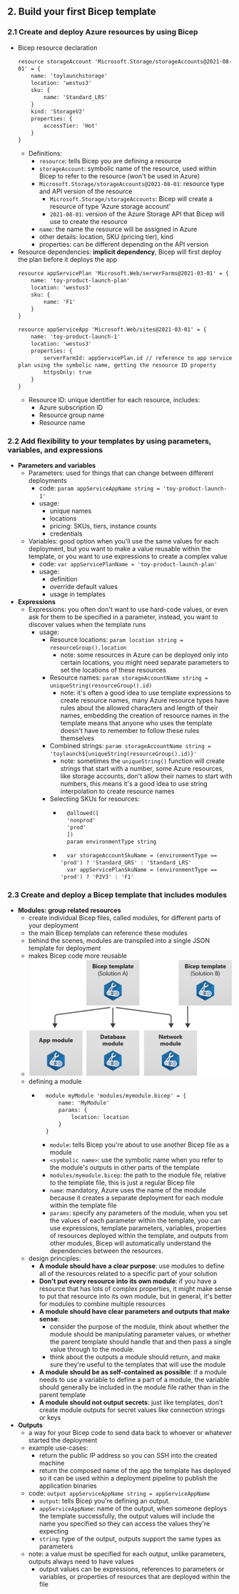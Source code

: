 ## 2. Build your first Bicep template
### 2.1 Create and deploy Azure resources by using Bicep
- Bicep resource declaration
    ```bicep
    resource storageAccount 'Microsoft.Storage/storageAccounts@2021-08-01' = {
        name: 'toylaunchstorage'
        location: 'westus3'
        sku: {
            name: 'Standard_LRS'
        }
        kind: 'StorageV2'
        properties: {
            accessTier: 'Hot'
        }
    }
    ```
    - Definitions:
        - `resource`: tells Bicep you are defining a resource
        - `storageAccount`: symbolic name of the resource, used within Bicep to refer to the resource (won't be used in Azure)
        - `Microsoft.Storage/storageAccounts@2021-08-01`: resource type and API version of the resource
            - `Microsoft.Storage/storageAccounts`: Bicep will create a resource of type 'Azure storage account'
            - `2021-08-01`: version of the Azure Storage API that Bicep will use to create the resource
        - `name`: the name the resource will be assigned in Azure
        - other details: location, SKU (pricing tier), kind
        - properties: can be different depending on the API version
- Resource dependencies: **implicit dependency**, Bicep will first deploy the plan before it deploys the app
    ```bicep
    resource appServicePlan 'Microsoft.Web/serverFarms@2021-03-01' = {
        name: 'toy-product-launch-plan'
        location: 'westus3'
        sku: {
            name: 'F1'
        }
    }
    ```
    ```bicep
    resource appServiceApp 'Microsoft.Web/sites@2021-03-01' = {
        name: 'toy-product-launch-1'
        location: 'westus3'
        properties: {
            serverFarmId: appServicePlan.id // reference to app service plan using the symbolic name, getting the resource ID property
            httpsOnly: true
        }
    }
    ```
    - Resource ID: unique identifier for each resource, includes:
        - Azure subscription ID
        - Resource group name
        - Resource name

### 2.2 Add flexibility to your templates by using parameters, variables, and expressions
- **Parameters and variables**
    - Parameters: used for things that can change between different deployments
        - code: `param appServiceAppName string = 'toy-product-launch-1'`
        - usage:
            - unique names
            - locations
            - pricing: SKUs, tiers, instance counts
            - credentials
    - Variables: good option when you'll use the same values for each deployment, but you want to make a value reusable within the template, or you want to use expressions to create a complex value
        - code: `var appServicePlanName = 'toy-product-launch-plan'`
        - usage:
            - definition
            - override default values
            - usage in templates
- **Expressions**
    - Expressions: you often don't want to use hard-code values, or even ask for them to be specified in a parameter, instead, you want to discover values when the template runs
        - usage:
            - Resource locations: `param location string = resourceGroup().location`
                - note: some resources in Azure can be deployed only into certain locations, you might need separate parameters to set the locations of these resources
            - Resource names: `param storageAccountName string = uniqueString(resourceGroup().id)`
                - note: it's often a good idea to use template expressions to create resource names, many Azure resource types have rules about the allowed characters and length of their names, embedding the creation of resource names in the template means that anyone who uses the template doesn't have to remember to follow these rules themselves
            - Combined strings: `param storageAccountName string = 'toylaunch${uniqueString(resourceGroup().id)}'`
                - note: sometimes the `uniqueString()` function will create strings that start with a number, some Azure resources, like storage accounts, don't allow their names to start with numbers, this means it's a good idea to use string interpolation to create resource names
            - Selectiing SKUs for resources:
                - ```bicep
                    @allowed([
                    'nonprod'
                    'prod'
                    ])
                    param environmentType string
                  ```
                - ```bicep
                    var storageAccountSkuName = (environmentType == 'prod') ? 'Standard_GRS' : 'Standard_LRS'
                    var appServicePlanSkuName = (environmentType == 'prod') ? 'P2V3' : 'F1'
                  ```

### 2.3 Create and deploy a Bicep template that includes modules
- **Modules: group related resources**
    - create individual Bicep files, called modules, for different parts of your deployment
    - the main Bicep template can reference these modules
    - behind the scenes, modules are transpiled into a single JSON template for deployment
    - makes Bicep code more reusable
    - ![](assets/bicep-templates-modules.png)
    - defining a module
        - ```bicep
            module myModule 'modules/mymodule.bicep' = {
                name: 'MyModule'
                params: {
                    location: location
                }
            }
          ```
            - `module`: tells Bicep you're about to use another Bicep file as a module
            - `<symbolic name>`: use the symbolic name when you refer to the module's outputs in other parts of the template
            - `modules/mymodule.bicep`: the path to the module file, relative to the template file, this is just a regular Bicep file
            - `name`: mandatory, Azure uses the name of the module because it creates a separate deployment for each module within the template file
            - `params`: specify any parameters of the module, when you set the values of each parameter within the template, you can use expressions, template parameters, variables, properties of resources deployed within the template, and outputs from other modules, Bicep will automatically understand the dependencies between the resources.
    - design principles:
        - **A module should have a clear purpose**: use modules to define all of the resources related to a specific part of your solution
        - **Don't put every resource into its own module**: if you have a resource that has lots of complex properties, it might make sense to put that resource into its own module, but in general, it's better for modules to combine multiple resources
        - **A module should have clear parameters and outputs that make sense**: 
            - consider the purpose of the module, think about whether the module should be manipulating parameter values, or whether the parent template should handle that and then pass a single value through to the module. 
            - think about the outputs a module should return, and make sure they're useful to the templates that will use the module
        - **A module should be as self-contained as possible**: if a module needs to use a variable to define a part of a module, the variable should generally be included in the module file rather than in the parent template
        - **A module should not output secrets**: just like templates, don't create module outputs for secret values like connection strings or keys
- **Outputs**
    - a way for your Bicep code to send data back to whoever or whatever started the deployment
    - example use-cases: 
        - return the public IP address so you can SSH into the created machine
        - return the composed name of the app the template has deployed so it can be used within a deployment pipeline to publish the application binaries
    - code: `output appServiceAppName string = appServiceAppName`
        - `output`: tells Bicep you're defining an output.
        - `appServiceAppName`: name of the output, when someone deploys the template successfully, the output values will include the name you specified so they can access the values they're expecting
        - `string`: type of the output, outputs support the same types as parameters
    - note: a value must be specified for each output, unlike parameters, outputs always need to have values
        - output values can be expressions, references to parameters or variables, or properties of resources that are deployed within the file
